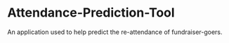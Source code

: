 # Attendance-Prediction-Tool
An application used to help predict the re-attendance of fundraiser-goers.
